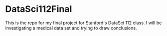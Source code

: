 # DataSci112Final
This is the repo for my final project for Stanford's DataSci 112 class. I will be investigating a medical data set and trying to draw conclusions. 
